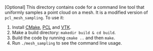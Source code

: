 [Optional] This directory contains code for a command line tool that uniformly samples a point cloud on a mesh. It is a modified version of `pcl_mesh_sampling`. To use it:
1. Install [CMake](https://cmake.org/download/), [PCL](http://pointclouds.org/downloads/) and [VTK](https://vtk.org/download/).
2. Make a build directory: `makedir build & cd build`.
3. Build the code by running `cmake ..` and then `make`.
4. Run `./mesh_sampling` to see the command line usage.